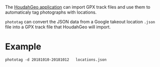 The [HoudahGeo application](https://www.houdah.com/houdahGeo/) can import
GPX track files and use them to automaticaly tag photographs with locations.

`phototag` can convert the JSON data from a Google takeout location `.json` file
into a GPX track file that HoudahGeo will import.

# Example

```
phototag -d 20181010-20181012 	locations.json  
```



